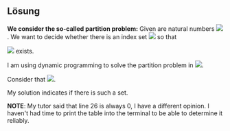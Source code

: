 ## Lösung
**We consider the so-called partition problem:** Given are natural numbers <img src="https://render.githubusercontent.com/render/math?math=a_1, . . . ,a_n">. We want to decide whether there is an index set <img src="https://render.githubusercontent.com/render/math?math=I  \sqsubseteq\{1, . . . , n\}"> so that

<img src="https://render.githubusercontent.com/render/math?math=\sum_{i\in I}a_i = \sum_{i\in \{1,...,n\}\backslash I}a_i"> exists.



I am using dynamic programming to solve the partition problem in <img src="https://render.githubusercontent.com/render/math?math=O(nS)">. 

Consider that <img src="https://render.githubusercontent.com/render/math?math=S=\sum_{i=1}^{n}a_n">.

My solution indicates if there is such a set.

**NOTE**:
My tutor said that line 26 is always 0, I have a different opinion. I haven't had time to print the table into the terminal to be able to determine it reliably.
